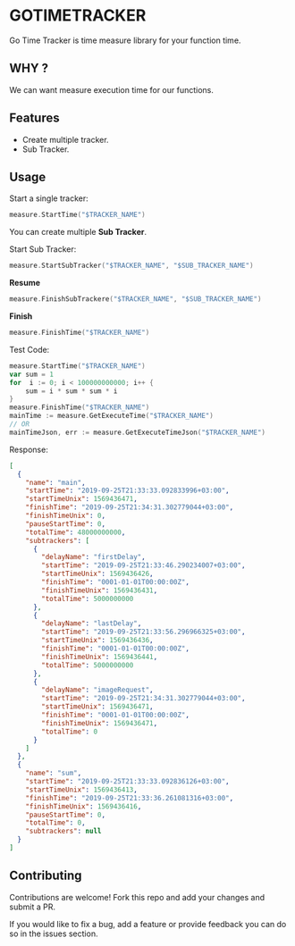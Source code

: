 
# GOTIMETRACKER

Go Time Tracker is time measure library for your function time.

**WHY ?**
-
We can want measure execution time for our functions.

**Features**
- 
* Create multiple tracker.
* Sub Tracker.

**Usage**
-

Start a single tracker:
```GO
measure.StartTime("$TRACKER_NAME")
```

You can create multiple **Sub Tracker**.

Start Sub Tracker:

```GO
measure.StartSubTracker("$TRACKER_NAME", "$SUB_TRACKER_NAME")
```

**Resume**

````GO
measure.FinishSubTrackere("$TRACKER_NAME", "$SUB_TRACKER_NAME")
````

**Finish**

```GO
measure.FinishTime("$TRACKER_NAME")
```

Test Code:
```GO
measure.StartTime("$TRACKER_NAME")
var sum = 1
for  i := 0; i < 100000000000; i++ {
	sum = i * sum * sum * i
}
measure.FinishTime("$TRACKER_NAME")
mainTime := measure.GetExecuteTime("$TRACKER_NAME")
// OR
mainTimeJson, err := measure.GetExecuteTimeJson("$TRACKER_NAME")
```

Response: 

```json
[
  {
    "name": "main",
    "startTime": "2019-09-25T21:33:33.092833996+03:00",
    "startTimeUnix": 1569436471,
    "finishTime": "2019-09-25T21:34:31.302779044+03:00",
    "finishTimeUnix": 0,
    "pauseStartTime": 0,
    "totalTime": 48000000000,
    "subtrackers": [
      {
        "delayName": "firstDelay",
        "startTime": "2019-09-25T21:33:46.290234007+03:00",
        "startTimeUnix": 1569436426,
        "finishTime": "0001-01-01T00:00:00Z",
        "finishTimeUnix": 1569436431,
        "totalTime": 5000000000
      },
      {
        "delayName": "lastDelay",
        "startTime": "2019-09-25T21:33:56.296966325+03:00",
        "startTimeUnix": 1569436436,
        "finishTime": "0001-01-01T00:00:00Z",
        "finishTimeUnix": 1569436441,
        "totalTime": 5000000000
      },
      {
        "delayName": "imageRequest",
        "startTime": "2019-09-25T21:34:31.302779044+03:00",
        "startTimeUnix": 1569436471,
        "finishTime": "0001-01-01T00:00:00Z",
        "finishTimeUnix": 1569436471,
        "totalTime": 0
      }
    ]
  },
  {
    "name": "sum",
    "startTime": "2019-09-25T21:33:33.092836126+03:00",
    "startTimeUnix": 1569436413,
    "finishTime": "2019-09-25T21:33:36.261081316+03:00",
    "finishTimeUnix": 1569436416,
    "pauseStartTime": 0,
    "totalTime": 0,
    "subtrackers": null
  }
]
```

**Contributing**
-
Contributions are welcome! Fork this repo and add your changes and submit a PR.

If you would like to fix a bug, add a feature or provide feedback you can do so in the issues section.

